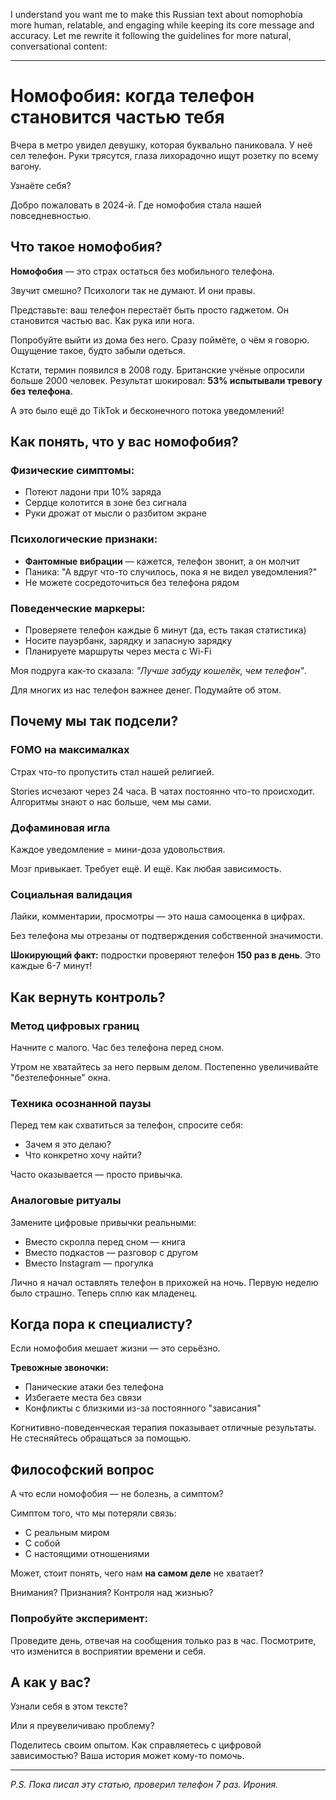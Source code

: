 I understand you want me to make this Russian text about nomophobia more human, relatable, and engaging while keeping its core message and accuracy. Let me rewrite it following the guidelines for more natural, conversational content:

---

# Номофобия: когда телефон становится частью тебя

Вчера в метро увидел девушку, которая буквально паниковала. У неё сел телефон. Руки трясутся, глаза лихорадочно ищут розетку по всему вагону. 

Узнаёте себя?

Добро пожаловать в 2024-й. Где номофобия стала нашей повседневностью.

## Что такое номофобия?

**Номофобия** — это страх остаться без мобильного телефона. 

Звучит смешно? Психологи так не думают. И они правы.

Представьте: ваш телефон перестаёт быть просто гаджетом. Он становится частью вас. Как рука или нога.

Попробуйте выйти из дома без него. Сразу поймёте, о чём я говорю. Ощущение такое, будто забыли одеться.

Кстати, термин появился в 2008 году. Британские учёные опросили больше 2000 человек. Результат шокировал: **53% испытывали тревогу без телефона**. 

А это было ещё до TikTok и бесконечного потока уведомлений!

## Как понять, что у вас номофобия?

### Физические симптомы:
- Потеют ладони при 10% заряда
- Сердце колотится в зоне без сигнала  
- Руки дрожат от мысли о разбитом экране

### Психологические признаки:
- **Фантомные вибрации** — кажется, телефон звонит, а он молчит
- Паника: "А вдруг что-то случилось, пока я не видел уведомления?"
- Не можете сосредоточиться без телефона рядом

### Поведенческие маркеры:
- Проверяете телефон каждые 6 минут (да, есть такая статистика)
- Носите пауэрбанк, зарядку и запасную зарядку
- Планируете маршруты через места с Wi-Fi

Моя подруга как-то сказала: *"Лучше забуду кошелёк, чем телефон"*. 

Для многих из нас телефон важнее денег. Подумайте об этом.

## Почему мы так подсели?

### FOMO на максималках
Страх что-то пропустить стал нашей религией. 

Stories исчезают через 24 часа. В чатах постоянно что-то происходит. Алгоритмы знают о нас больше, чем мы сами.

### Дофаминовая игла
Каждое уведомление = мини-доза удовольствия. 

Мозг привыкает. Требует ещё. И ещё. Как любая зависимость.

### Социальная валидация
Лайки, комментарии, просмотры — это наша самооценка в цифрах.

Без телефона мы отрезаны от подтверждения собственной значимости.

**Шокирующий факт:** подростки проверяют телефон **150 раз в день**. Это каждые 6-7 минут!

## Как вернуть контроль?

### Метод цифровых границ
Начните с малого. Час без телефона перед сном. 

Утром не хватайтесь за него первым делом. Постепенно увеличивайте "безтелефонные" окна.

### Техника осознанной паузы
Перед тем как схватиться за телефон, спросите себя:
- Зачем я это делаю? 
- Что конкретно хочу найти?

Часто оказывается — просто привычка.

### Аналоговые ритуалы
Замените цифровые привычки реальными:
- Вместо скролла перед сном — книга
- Вместо подкастов — разговор с другом
- Вместо Instagram — прогулка

Лично я начал оставлять телефон в прихожей на ночь. Первую неделю было страшно. Теперь сплю как младенец.

## Когда пора к специалисту?

Если номофобия мешает жизни — это серьёзно.

**Тревожные звоночки:**
- Панические атаки без телефона
- Избегаете места без связи
- Конфликты с близкими из-за постоянного "зависания"

Когнитивно-поведенческая терапия показывает отличные результаты. Не стесняйтесь обращаться за помощью.

## Философский вопрос

А что если номофобия — не болезнь, а симптом?

Симптом того, что мы потеряли связь:
- С реальным миром
- С собой  
- С настоящими отношениями

Может, стоит понять, чего нам **на самом деле** не хватает? 

Внимания? Признания? Контроля над жизнью?

### Попробуйте эксперимент:
Проведите день, отвечая на сообщения только раз в час. Посмотрите, что изменится в восприятии времени и себя.

## А как у вас?

Узнали себя в этом тексте? 

Или я преувеличиваю проблему?

Поделитесь своим опытом. Как справляетесь с цифровой зависимостью? Ваша история может кому-то помочь.

---

*P.S. Пока писал эту статью, проверил телефон 7 раз. Ирония.*